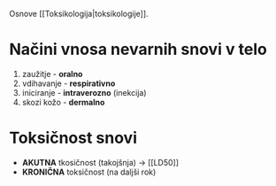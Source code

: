 Osnove [[Toksikologija|toksikologije]].
# Načini vnosa nevarnih snovi v telo
1. zaužitje - **oralno**
2. vdihavanje - **respirativno**
3. iniciranje - **intraverozno** (inekcija)
4. skozi kožo - **dermalno**
# Toksičnost snovi
- **AKUTNA** tkosičnost (takojšnja) $\rightarrow$ [[LD50]]
- **KRONIČNA** toksičnost (na daljši rok)